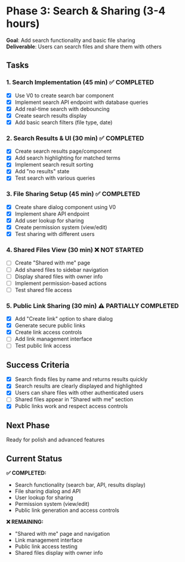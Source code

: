 # Phase 3: Search & Sharing (3-4 hours)

**Goal**: Add search functionality and basic file sharing  
**Deliverable**: Users can search files and share them with others

## Tasks

### 1. Search Implementation (45 min) ✅ COMPLETED

- [x] Use V0 to create search bar component
- [x] Implement search API endpoint with database queries
- [x] Add real-time search with debouncing
- [x] Create search results display
- [x] Add basic search filters (file type, date)

### 2. Search Results & UI (30 min) ✅ COMPLETED

- [x] Create search results page/component
- [x] Add search highlighting for matched terms
- [x] Implement search result sorting
- [x] Add "no results" state
- [x] Test search with various queries

### 3. File Sharing Setup (45 min) ✅ COMPLETED

- [x] Create share dialog component using V0
- [x] Implement share API endpoint
- [x] Add user lookup for sharing
- [x] Create permission system (view/edit)
- [x] Test sharing with different users

### 4. Shared Files View (30 min) ❌ NOT STARTED

- [ ] Create "Shared with me" page
- [ ] Add shared files to sidebar navigation
- [ ] Display shared files with owner info
- [ ] Implement permission-based actions
- [ ] Test shared file access

### 5. Public Link Sharing (30 min) ⚠️ PARTIALLY COMPLETED

- [x] Add "Create link" option to share dialog
- [x] Generate secure public links
- [x] Create link access controls
- [ ] Add link management interface
- [ ] Test public link access

## Success Criteria

- [x] Search finds files by name and returns results quickly
- [x] Search results are clearly displayed and highlighted
- [x] Users can share files with other authenticated users
- [ ] Shared files appear in "Shared with me" section
- [x] Public links work and respect access controls

## Next Phase

Ready for polish and advanced features

## Current Status

**✅ COMPLETED:**

- Search functionality (search bar, API, results display)
- File sharing dialog and API
- User lookup for sharing
- Permission system (view/edit)
- Public link generation and access controls

**❌ REMAINING:**

- "Shared with me" page and navigation
- Link management interface
- Public link access testing
- Shared files display with owner info

